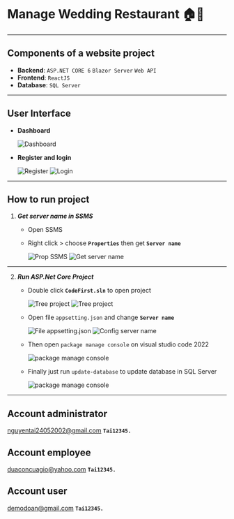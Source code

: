 #  Manage Wedding Restaurant :house::sunflower:
---
## Components of a website project
 - **Backend**: `ASP.NET CORE 6` `Blazor Server` `Web API`
 - **Frontend**: `ReactJS`
 - **Database**: `SQL Server`
 ---

 ## User Interface     

  - __Dashboard__
    
     ![Dashboard](./Images/UI.png)

  - __Register and login__
    
     ![Register](./Images/register.png) ![Login](./Images/login.png) 
---
## How to run project
 1. **_Get server name in SSMS_**
    - Open SSMS 

    - Right click > choose **`Properties`** then get **`Server name`**

        ![Prop SSMS](./Images/prop.png) ![Get server name](./Images/sername.png)

 ---

 2. **_Run ASP.Net Core Project_**

    - Double click **`CodeFirst.sln`** to open project

        ![Tree project](./Images/run_project.png)  ![Tree project](./Images/code2022.png)

    - Open file `appsetting.json` and change **`Server name`**

        ![File appsetting.json](./Images/json.png)   ![Config server name](./Images/change.png)

    - Then open `package manage console` on visual studio code 2022

        ![package manage console](./Images/package.png)
    
    - Finally just run `update-database` to update database in SQL Server

        ![package manage console](./Images/update.png)
---



## Account administrator
nguyentai24052002@gmail.com
**`Tai12345.`**

## Account employee
duaconcuagio@yahoo.com
**`Tai12345.`**

## Account user
demodoan@gmail.com
**`Tai12345.`**
